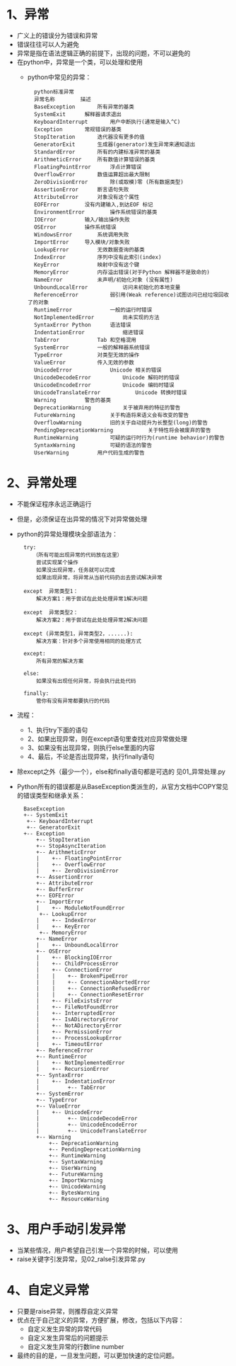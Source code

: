 # 1、异常
- 广义上的错误分为错误和异常
- 错误往往可以人为避免
- 异常是指在语法逻辑正确的前提下，出现的问题，不可以避免的
- 在python中，异常是一个类，可以处理和使用
    - python中常见的异常：
        
            python标准异常
            异常名称	    描述
            BaseException	    所有异常的基类
            SystemExit	    解释器请求退出
            KeyboardInterrupt	    用户中断执行(通常是输入^C)
            Exception	    常规错误的基类
            StopIteration	    迭代器没有更多的值
            GeneratorExit	    生成器(generator)发生异常来通知退出
            StandardError	    所有的内建标准异常的基类
            ArithmeticError	    所有数值计算错误的基类
            FloatingPointError	    浮点计算错误
            OverflowError	    数值运算超出最大限制
            ZeroDivisionError	    除(或取模)零 (所有数据类型)
            AssertionError	    断言语句失败
            AttributeError	    对象没有这个属性
            EOFError	    没有内建输入,到达EOF 标记
            EnvironmentError	    操作系统错误的基类
            IOError	        输入/输出操作失败
            OSError	        操作系统错误
            WindowsError	    系统调用失败
            ImportError	    导入模块/对象失败
            LookupError	        无效数据查询的基类
            IndexError	        序列中没有此索引(index)
            KeyError	        映射中没有这个键
            MemoryError	        内存溢出错误(对于Python 解释器不是致命的)
            NameError	        未声明/初始化对象 (没有属性)
            UnboundLocalError	        访问未初始化的本地变量
            ReferenceError	        弱引用(Weak reference)试图访问已经垃圾回收了的对象
            RuntimeError	        一般的运行时错误
            NotImplementedError	        尚未实现的方法
            SyntaxError	Python      语法错误
            IndentationError	        缩进错误
            TabError	        Tab 和空格混用
            SystemError	        一般的解释器系统错误
            TypeError	        对类型无效的操作
            ValueError	        传入无效的参数
            UnicodeError	        Unicode 相关的错误
            UnicodeDecodeError	        Unicode 解码时的错误
            UnicodeEncodeError	        Unicode 编码时错误
            UnicodeTranslateError	        Unicode 转换时错误
            Warning	        警告的基类
            DeprecationWarning	        关于被弃用的特征的警告
            FutureWarning	        关于构造将来语义会有改变的警告
            OverflowWarning	        旧的关于自动提升为长整型(long)的警告
            PendingDeprecationWarning	        关于特性将会被废弃的警告
            RuntimeWarning	        可疑的运行时行为(runtime behavior)的警告
            SyntaxWarning	        可疑的语法的警告
            UserWarning	        用户代码生成的警告
# 2、异常处理
- 不能保证程序永远正确运行
- 但是，必须保证在出异常的情况下对异常做处理
- python的异常处理模块全部语法为：
        
        try:
           （所有可能出现异常的代码放在这里）
            尝试实现某个操作
            如果没出现异常，任务就可以完成
            如果出现异常，将异常从当前代码扔出去尝试解决异常
            
        except  异常类型1：
            解决方案1：用于尝试在此处处理异常1解决问题
            
        except  异常类型2：
            解决方案2：用于尝试在此处处理异常2解决问题
            
        except (异常类型1，异常类型2，......):
            解决方案：针对多个异常使用相同的处理方式
            
        except:
            所有异常的解决方案
            
        else:
            如果没有出现任何异常，将会执行此处代码
            
        finally:
            管你有没有异常都要执行的代码
- 流程：
    - 1、执行try下面的语句
    - 2、如果出现异常，则在except语句里查找对应异常做处理
    - 3、如果没有出现异常，则执行else里面的内容
    - 4、最后，不论是否出现异常，执行finally语句
- 除except之外（最少一个），else和finally语句都是可选的  见01_异常处理.py
- Python所有的错误都是从BaseException类派生的，从官方文档中COPY常见的错误类型和继承关系：
    
        BaseException
        +-- SystemExit
         +-- KeyboardInterrupt
         +-- GeneratorExit
        +-- Exception
            +-- StopIteration
            +-- StopAsyncIteration
            +-- ArithmeticError
            |    +-- FloatingPointError
            |    +-- OverflowError
            |    +-- ZeroDivisionError
            +-- AssertionError
            +-- AttributeError
            +-- BufferError
            +-- EOFError
            +-- ImportError
            |    +-- ModuleNotFoundError
             +-- LookupError
            |    +-- IndexError
            |    +-- KeyError
             +-- MemoryError
            +-- NameError
            |    +-- UnboundLocalError
            +-- OSError
            |    +-- BlockingIOError
            |    +-- ChildProcessError
            |    +-- ConnectionError
            |    |    +-- BrokenPipeError
            |    |    +-- ConnectionAbortedError
            |    |    +-- ConnectionRefusedError
            |    |    +-- ConnectionResetError
            |    +-- FileExistsError
            |    +-- FileNotFoundError
            |    +-- InterruptedError
            |    +-- IsADirectoryError
            |    +-- NotADirectoryError
            |    +-- PermissionError
            |    +-- ProcessLookupError
            |    +-- TimeoutError
            +-- ReferenceError
            +-- RuntimeError
            |    +-- NotImplementedError
            |    +-- RecursionError
            +-- SyntaxError
            |    +-- IndentationError
            |         +-- TabError
            +-- SystemError
            +-- TypeError
            +-- ValueError
            |    +-- UnicodeError
            |         +-- UnicodeDecodeError
            |         +-- UnicodeEncodeError
            |         +-- UnicodeTranslateError
            +-- Warning
                +-- DeprecationWarning
                +-- PendingDeprecationWarning
                +-- RuntimeWarning
                +-- SyntaxWarning
                +-- UserWarning
                +-- FutureWarning
                +-- ImportWarning
                +-- UnicodeWarning
                +-- BytesWarning
                +-- ResourceWarning
# 3、用户手动引发异常
- 当某些情况，用户希望自己引发一个异常的时候，可以使用
- raise关键字引发异常，见02_ralse引发异常.py
# 4、自定义异常
- 只要是raise异常，则推荐自定义异常
- 优点在于自己定义的异常，方便扩展，修改，包括以下内容：
    - 自定义发生异常的异常代码
    - 自定义发生异常后的问题提示
    - 自定义发生异常的行数line number
- 最终的目的是，一旦发生问题，可以更加快速的定位问题。